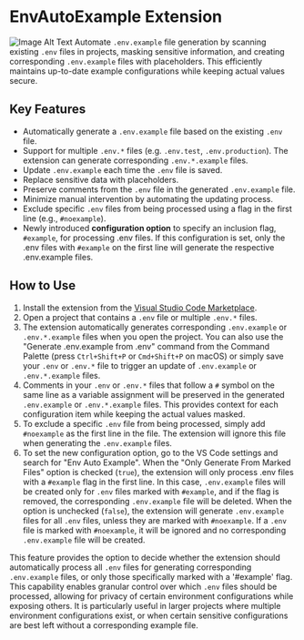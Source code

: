 # EnvAutoExample Extension
![Image Alt Text](assets/envAutoExample.gif)
Automate `.env.example` file generation by scanning existing `.env` files in projects, masking sensitive information, and creating corresponding `.env.example` files with placeholders. This efficiently maintains up-to-date example configurations while keeping actual values secure.

## Key Features

- Automatically generate a `.env.example` file based on the existing `.env` file.
- Support for multiple `.env.*` files (e.g. `.env.test`, `.env.production`). The extension can generate corresponding `.env.*.example` files.
- Update `.env.example` each time the `.env` file is saved.
- Replace sensitive data with placeholders.
- Preserve comments from the `.env` file in the generated `.env.example` file.
- Minimize manual intervention by automating the updating process.
- Exclude specific `.env` files from being processed using a flag in the first line (e.g., `#noexample`).
- Newly introduced **configuration option** to specify an inclusion flag, `#example`, for processing .env files. If this configuration is set, only the .env files with `#example` on the first line will generate the respective .env.example files.

## How to Use

1. Install the extension from the [Visual Studio Code Marketplace](https://marketplace.visualstudio.com/items?itemName=MamaCarlos.envautoexample).
2. Open a project that contains a `.env` file or multiple `.env.*` files.
3. The extension automatically generates corresponding `.env.example` or `.env.*.example` files when you open the project. You can also use the "Generate .env.example from .env" command from the Command Palette (press `Ctrl+Shift+P` or `Cmd+Shift+P` on macOS) or simply save your `.env` or `.env.*` file to trigger an update of `.env.example` or `.env.*.example` files.
4. Comments in your `.env` or `.env.*` files that follow a `#` symbol on the same line as a variable assignment will be preserved in the generated `.env.example` or `.env.*.example` files. This provides context for each configuration item while keeping the actual values masked.
5. To exclude a specific `.env` file from being processed, simply add `#noexample` as the first line in the file. The extension will ignore this file when generating the `.env.example` files.
6. To set the new configuration option, go to the VS Code settings and search for "Env Auto Example". When the "Only Generate From Marked Files" option is checked (`true`), the extension will only process .env files with a `#example` flag in the first line. In this case, `.env.example` files will be created only for `.env` files marked with `#example`, and if the flag is removed, the corresponding `.env.example` file will be deleted. When the option is unchecked (`false`), the extension will generate `.env.example` files for all `.env` files, unless they are marked with `#noexample`. If a `.env` file is marked with `#noexample`, it will be ignored and no corresponding `.env.example` file will be created.

This feature provides the option to decide whether the extension should automatically process all `.env` files for generating corresponding `.env.example` files, or only those specifically marked with a '#example' flag. This capability enables granular control over which `.env` files should be processed, allowing for privacy of certain environment configurations while exposing others. It is particularly useful in larger projects where multiple environment configurations exist, or when certain sensitive configurations are best left without a corresponding example file.
